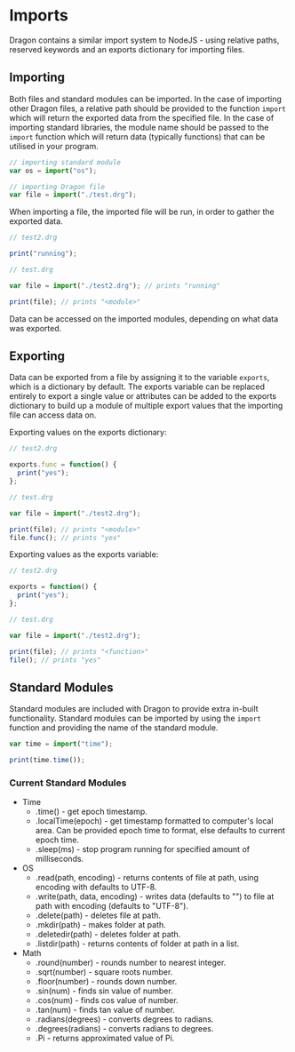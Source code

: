 # Imports

Dragon contains a similar import system to NodeJS - using relative paths, reserved keywords and an exports dictionary for importing files.

## Importing

Both files and standard modules can be imported. In the case of importing other Dragon files, a relative path should be provided to the function `import` which will return the exported data from the specified file. In the case of importing standard libraries, the module name should be passed to the `import` function which will return data (typically functions) that can be utilised in your program.

```js
// importing standard module
var os = import("os");

// importing Dragon file
var file = import("./test.drg");
```

When importing a file, the imported file will be run, in order to gather the exported data.

```js
// test2.drg

print("running");
```

```js
// test.drg

var file = import("./test2.drg"); // prints "running"

print(file); // prints "<module>"
```

Data can be accessed on the imported modules, depending on what data was exported.

## Exporting

Data can be exported from a file by assigning it to the variable `exports`, which is a dictionary by default. The exports variable can be replaced entirely to export a single value or attributes can be added to the exports dictionary to build up a module of multiple export values that the importing file can access data on.

Exporting values on the exports dictionary:

```js
// test2.drg

exports.func = function() {
  print("yes");
};
```

```js
// test.drg

var file = import("./test2.drg");

print(file); // prints "<module>"
file.func(); // prints "yes"
```

Exporting values as the exports variable:

```js
// test2.drg

exports = function() {
  print("yes");
};
```

```js
// test.drg

var file = import("./test2.drg");

print(file); // prints "<function>"
file(); // prints "yes"
```

## Standard Modules

Standard modules are included with Dragon to provide extra in-built functionality. Standard modules can be imported by using the `import` function and providing the name of the standard module.

```js
var time = import("time");

print(time.time());
```

### Current Standard Modules

- Time
  - .time() - get epoch timestamp.
  - .localTime(epoch) - get timestamp formatted to computer's local area. Can be provided epoch time to format, else defaults to current epoch time.
  - .sleep(ms) - stop program running for specified amount of milliseconds.
- OS
  - .read(path, encoding) - returns contents of file at path, using encoding with defaults to UTF-8.
  - .write(path, data, encoding) - writes data (defaults to "") to file at path with encoding (defaults to "UTF-8").
  - .delete(path) - deletes file at path.
  - .mkdir(path) - makes folder at path.
  - .deletedir(path) - deletes folder at path.
  - .listdir(path) - returns contents of folder at path in a list.
- Math
  - .round(number) - rounds number to nearest integer.
  - .sqrt(number) - square roots number.
  - .floor(number) - rounds down number.
  - .sin(num) - finds sin value of number.
  - .cos(num) - finds cos value of number.
  - .tan(num) - finds tan value of number.
  - .radians(degrees) - converts degrees to radians.
  - .degrees(radians) - converts radians to degrees.
  - .Pi - returns approximated value of Pi.